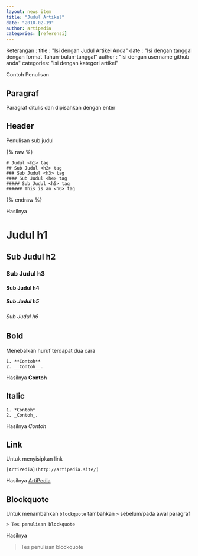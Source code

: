 ```yaml
---
layout: news_item
title: "Judul Artikel"
date: "2018-02-19"
author: artipedia
categories: [referensi]
---
```


Keterangan :
title : "Isi dengan Judul Artikel Anda"
date : "Isi dengan tanggal dengan format Tahun-bulan-tanggal"
author : "Isi dengan username github anda"
categories: "isi dengan kategori artikel"

Contoh Penulisan 

## Paragraf
Paragraf ditulis dan dipisahkan dengan enter

## Header
Penulisan sub judul 

{% raw %}
```liquid
# Judul <h1> tag
## Sub Judul <h2> tag
### Sub Judul <h3> tag
#### Sub Judul <h4> tag
##### Sub Judul <h5> tag
###### This is an <h6> tag
```
{% endraw %}

Hasilnya
# Judul h1 
## Sub Judul h2 
### Sub Judul h3 
#### Sub Judul h4 
##### Sub Judul h5 
###### Sub Judul h6

## Bold
Menebalkan huruf terdapat dua cara
```
1. **Contoh**
2. __Contoh__.
```
Hasilnya
**Contoh**

## Italic
```
1. *Contoh*
2. _Contoh_.
```
Hasilnya
*Contoh*

## Link
Untuk menyisipkan link
```
[ArtiPedia](http://artipedia.site/)
```
Hasilnya 
[ArtiPedia](http://artipedia.site/)

## Blockquote
Untuk menambahkan <code>blockquote</code> tambahkan <code>></code> sebelum/pada awal paragraf
```
> Tes penulisan blockquote
```
Hasilnya
> Tes penulisan blockquote
